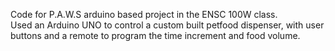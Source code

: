 Code for P.A.W.S arduino based project in the ENSC 100W class. <br>Used an Arduino UNO to control a custom built petfood dispenser, with user buttons and a remote to program the time increment and food volume.
